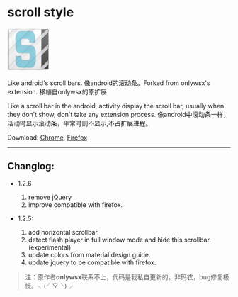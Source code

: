 # scroll style

<img src="asset/icon128.png" width=96 >

Like android's scroll bars. 像android的滚动条。Forked from onlywsx's extension. 移植自onlywsx的原扩展

Like a scroll bar in the android, activity display the scroll bar, usually when they don't show, don't take any extension process. 像android中滚动条一样，活动时显示滚动条，平常时则不显示,不占扩展进程。

Download: [Chrome](https://chromewebstore.google.com/detail/scroll-style/dojgafhdmabofajcjcihnbdklglboald), [Firefox](https://addons.mozilla.org/firefox/addon/android-scroll-style)

---

## Changlog:

- 1.2.6

  1. remove jQuery
  2. improve compatible with firefox.
- 1.2.5:

  1. add horizontal scrollbar.
  2. detect flash player in full window mode and hide this scrollbar.(experimental)
  3. update colors from material design guide.
  4. update jquery to be compatible with firefox.

> 注：原作者**onlywsx**联系不上，代码是我私自更新的。非码农，bug修复极慢。╮(╯▽╰)╭
